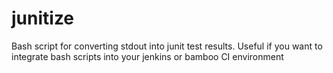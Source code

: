 # junitize
Bash script for converting stdout into junit test results.  Useful if you want to integrate bash scripts into your jenkins or bamboo CI environment
